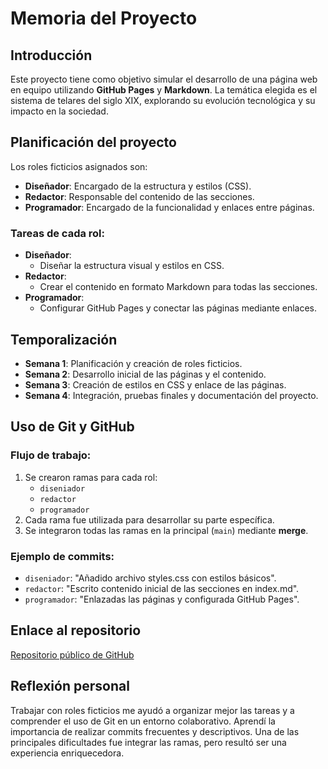 # Memoria del Proyecto

## Introducción
Este proyecto tiene como objetivo simular el desarrollo de una página web en equipo utilizando **GitHub Pages** y **Markdown**. La temática elegida es el sistema de telares del siglo XIX, explorando su evolución tecnológica y su impacto en la sociedad.

## Planificación del proyecto
Los roles ficticios asignados son:
- **Diseñador**: Encargado de la estructura y estilos (CSS).
- **Redactor**: Responsable del contenido de las secciones.
- **Programador**: Encargado de la funcionalidad y enlaces entre páginas.

### Tareas de cada rol:
- **Diseñador**:
  - Diseñar la estructura visual y estilos en CSS.
- **Redactor**:
  - Crear el contenido en formato Markdown para todas las secciones.
- **Programador**:
  - Configurar GitHub Pages y conectar las páginas mediante enlaces.

## Temporalización
- **Semana 1**: Planificación y creación de roles ficticios.
- **Semana 2**: Desarrollo inicial de las páginas y el contenido.
- **Semana 3**: Creación de estilos en CSS y enlace de las páginas.
- **Semana 4**: Integración, pruebas finales y documentación del proyecto.

## Uso de Git y GitHub
### Flujo de trabajo:
1. Se crearon ramas para cada rol:
   - `diseniador`
   - `redactor`
   - `programador`
2. Cada rama fue utilizada para desarrollar su parte específica.
3. Se integraron todas las ramas en la principal (`main`) mediante **merge**.

### Ejemplo de commits:
- `diseniador`: "Añadido archivo styles.css con estilos básicos".
- `redactor`: "Escrito contenido inicial de las secciones en index.md".
- `programador`: "Enlazadas las páginas y configurada GitHub Pages".

## Enlace al repositorio
[Repositorio público de GitHub](https://github.com/tu-usuario/tu-repositorio)

## Reflexión personal
Trabajar con roles ficticios me ayudó a organizar mejor las tareas y a comprender el uso de Git en un entorno colaborativo. Aprendí la importancia de realizar commits frecuentes y descriptivos. Una de las principales dificultades fue integrar las ramas, pero resultó ser una experiencia enriquecedora.
